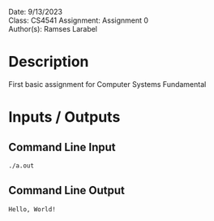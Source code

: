 Date: 9/13/2023  
Class: CS4541
Assignment: Assignment 0  
Author(s): Ramses Larabel

# Description
First basic assignment for Computer Systems Fundamental

# Inputs / Outputs
## Command Line Input
``` ./a.out ```
## Command Line Output
``` Hello, World! ```
